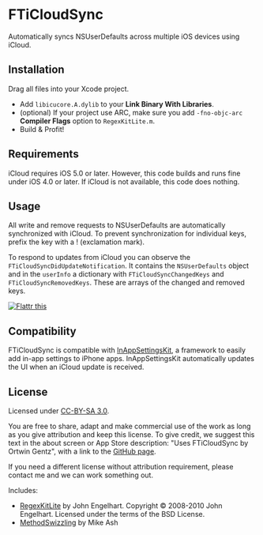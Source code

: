 FTiCloudSync
============
Automatically syncs NSUserDefaults across multiple iOS devices using iCloud.


Installation
------------
Drag all files into your Xcode project.

+ Add `libicucore.A.dylib` to your **Link Binary With Libraries**.
+ (optional) If your project use ARC, make sure you add `-fno-objc-arc` **Compiler Flags** option to `RegexKitLite.m`.
+ Build & Profit!


Requirements
------------
iCloud requires iOS 5.0 or later. However, this code builds and runs fine under iOS 4.0 or later. If iCloud is not available, this code does nothing.


Usage
-----
All write and remove requests to NSUserDefaults are automatically synchronized with iCloud. To prevent synchronization for individual keys, prefix the key with a ! (exclamation mark).

To respond to updates from iCloud you can observe the `FTiCloudSyncDidUpdateNotification`. It contains the `NSUserDefaults` object and in the `userInfo` a dictionary with `FTiCloudSyncChangedKeys` and `FTiCloudSyncRemovedKeys`. These are arrays of the changed and removed keys.

<a href="https://flattr.com/thing/799300/futuretapiTunesFeaturedCheck-on-GitHub" target="_blank">
<img src="http://api.flattr.com/button/flattr-badge-large.png" alt="Flattr this" title="Flattr this" border="0" /></a>

Compatibility
-------------
FTiCloudSync is compatible with [InAppSettingsKit](http://www.inappsettingskit.com), a framework to easily add in-app settings to iPhone apps. InAppSettingsKit automatically updates the UI when an iCloud update is received.


License
-------
Licensed under [CC-BY-SA 3.0](http://creativecommons.org/licenses/by-sa/3.0/).

You are free to share, adapt and make commercial use of the work as long as you give attribution and keep this license. To give credit, we suggest this text in the about screen or App Store description: "Uses FTiCloudSync by Ortwin Gentz", with a link to the [GitHub page](https://github.com/futuretap/FTiCloudSync).

If you need a different license without attribution requirement, please contact me and we can work something out.

Includes:

- [RegexKitLite](http://regexkit.sourceforge.net/) by John Engelhart. Copyright &copy; 2008-2010 John Engelhart. Licensed under the terms of the BSD License.
- [MethodSwizzling](http://cocoadev.com/index.pl?MethodSwizzling) by Mike Ash
